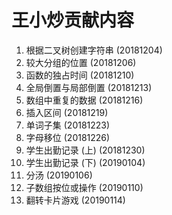 # 王小炒贡献内容

1. 根据二叉树创建字符串 (20181204)
2. 较大分组的位置 (20181206)
3. 函数的独占时间 (20181210)
4. 全局倒置与局部倒置 (20181213)
5. 数组中重复的数据 (20181216)
6. 插入区间 (20181219)
7. 单词子集 (20181223)
8. 字母移位 (20181226)
9. 学生出勤记录 (上) (20181230)
10. 学生出勤记录 (下) (20190104)
11. 分汤 (20190106)
12. 子数组按位或操作 (20190110)
13. 翻转卡片游戏 (20190114)